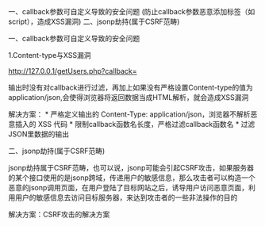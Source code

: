 一、callback参数可自定义导致的安全问题 (防止callback参数恶意添加标签（如script），造成XSS漏洞)
二、jsonp劫持(属于CSRF范畴)

一、callback参数可自定义导致的安全问题

1.Content-type与XSS漏洞 

http://127.0.0.1/getUsers.php?callback=<script>alert(/xss/)</script>

输出时没有对callback进行过滤，再加上如果没有严格设置Content-type的值为application/json,会使得浏览器将返回数据当成HTML解析，就会造成XSS漏洞

解决方案：
         * 严格定义输出的 Content-Type: application/json，浏览器不解析恶意插入的 XSS 代码
         * 限制callback函数名长度，严格过滤callback函数名
         * 过滤JSON里数据的输出



二、jsonp劫持(属于CSRF范畴)

 jsonp劫持属于CSRF范畴，也可以说，jsonp可能会引起CSRF攻击，如果服务器的某个接口使用的是jsonp跨域，传递用户的敏感信息，那么攻击者可以构造一个恶意的jsonp调用页面，在用户登陆了目标网站之后，诱导用户访问恶意页面，利用用户的敏感信息去访问目标服务器，来达到攻击者的一些非法操作的目的

解决方案：CSRF攻击的解决方案

 